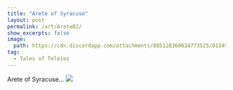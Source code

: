 ```yaml
---
title: "Arete of Syracuse"
layout: post
permalink: /art/Arete02/
show_excerpts: false
image:
  path: https://cdn.discordapp.com/attachments/885128360634773525/913493212251947149/arete3crop.png
tag:
  - Tales of Teleios
---
```

Arete of Syracuse...
![](https://cdn.discordapp.com/attachments/885128360634773525/913493212251947149/arete3crop.png)